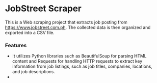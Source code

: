 # JobStreet Scraper
This is a Web scraping project that extracts job posting from https://www.jobstreet.com.ph. The collected data is then organized and exported into a CSV file.

### Features
-  It utilizes Python libraries such as BeautifulSoup for parsing HTML content and Requests for handling HTTP requests to extract key information from job listings, such as job titles, companies, locations, and job descriptions.
-  

